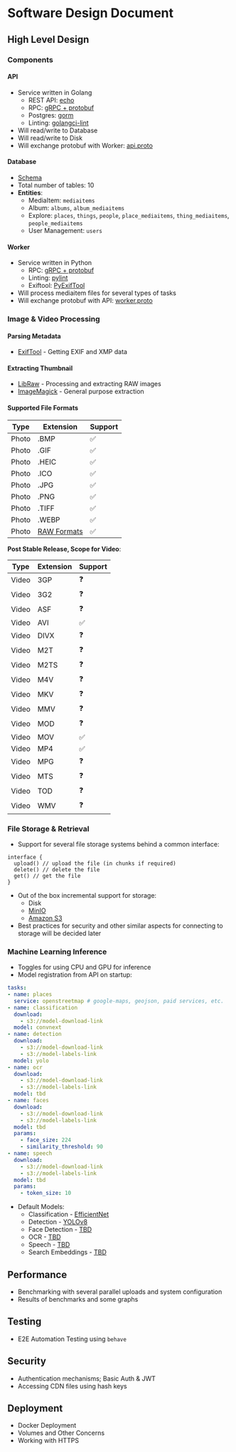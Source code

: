 # Software Design Document

## High Level Design

### Components

#### API
- Service written in Golang
  - REST API: [echo](https://echo.labstack.com/)
  - RPC: [gRPC + protobuf](https://grpc.io/)
  - Postgres: [gorm](https://gorm.io/)
  - Linting: [golangci-lint](https://golangci-lint.run/)
- Will read/write to Database
- Will read/write to Disk
- Will exchange protobuf with Worker: [api.proto](https://github.com/prabhuomkar/smriti/blob/master/protos/api.proto)

#### Database
- [Schema](https://github.com/prabhuomkar/smriti/blob/master/infra/database/schema.sql)
- Total number of tables: 10
- **Entities**:
  - MediaItem: `mediaitems`
  - Album: `albums`, `album_mediaitems`
  - Explore: `places`, `things`, `people`, `place_mediaitems`, `thing_mediaitems`, `people_mediaitems`
  - User Management: `users`

#### Worker
- Service written in Python
  - RPC: [gRPC + protobuf](https://grpc.io/)
  - Linting: [pylint](https://pypi.org/project/pylint/)
  - Exiftool: [PyExifTool](https://pypi.org/project/PyExifTool/)
- Will process mediaitem files for several types of tasks
- Will exchange protobuf with API: [worker.proto](https://github.com/prabhuomkar/smriti/blob/master/protos/worker.proto)

### Image & Video Processing

#### Parsing Metadata 
- [ExifTool](https://www.exiftool.org/) - Getting EXIF and XMP data

#### Extracting Thumbnail
- [LibRaw](https://www.libraw.org/) - Processing and extracting RAW images
- [ImageMagick](https://imagemagick.org/index.php) - General purpose extraction

#### Supported File Formats
| Type | Extension | Support |
| ---- | --------- | ------- |
| Photo | .BMP | ✅ |
| Photo | .GIF | ✅ |
| Photo | .HEIC | ✅ |
| Photo | .ICO | ✅ |
| Photo | .JPG | ✅ |
| Photo | .PNG | ✅ |
| Photo | .TIFF | ✅ |
| Photo | .WEBP | ✅ |
| Photo | [RAW Formats](https://raw.pixls.us/) | ✅ |

**Post Stable Release, Scope for Video**:

| Type | Extension | Support |
| ---- | --------- | ------- |
| Video | 3GP | ❓ |
| Video | 3G2 | ❓ |
| Video | ASF | ❓ |
| Video | AVI | ✅ |
| Video | DIVX | ❓ |
| Video | M2T | ❓ |
| Video | M2TS | ❓ |
| Video | M4V | ❓ |
| Video | MKV | ❓ |
| Video | MMV | ❓ |
| Video | MOD | ❓ |
| Video | MOV | ✅ |
| Video | MP4 | ✅ |
| Video | MPG | ❓ |
| Video | MTS | ❓ |
| Video | TOD | ❓ |
| Video | WMV | ❓ |

### File Storage & Retrieval
- Support for several file storage systems behind a common interface:
```
interface {
  upload() // upload the file (in chunks if required)
  delete() // delete the file
  get() // get the file
}
```
- Out of the box incremental support for storage:
  - Disk
  - [MinIO](https://min.io/)
  - [Amazon S3](https://aws.amazon.com/s3/)
- Best practices for security and other similar aspects for connecting to storage will be decided later

### Machine Learning Inference
- Toggles for using CPU and GPU for inference
- Model registration from API on startup:
```yaml
tasks:
- name: places
  service: openstreetmap # google-maps, geojson, paid services, etc.
- name: classification
  download: 
    - s3://model-download-link
  model: convnext
- name: detection
  download: 
    - s3://model-download-link
    - s3://model-labels-link
  model: yolo
- name: ocr
  download: 
    - s3://model-download-link
    - s3://model-labels-link
  model: tbd
- name: faces
  download: 
    - s3://model-download-link
    - s3://model-labels-link
  model: tbd
  params:
    - face_size: 224
    - similarity_threshold: 90
- name: speech
  download: 
    - s3://model-download-link
    - s3://model-labels-link
  model: tbd
  params:
    - token_size: 10
```
- Default Models:
  - Classification - [EfficientNet](https://github.com)
  - Detection - [YOLOv8](https://github.com)
  - Face Detection - [TBD](https://github.com)
  - OCR - [TBD](https://github.com)
  - Speech - [TBD](https://github.com)
  - Search Embeddings - [TBD](https://github.com)

## Performance
- Benchmarking with several parallel uploads and system configuration
- Results of benchmarks and some graphs

## Testing
- E2E Automation Testing using `behave`

## Security
- Authentication mechanisms; Basic Auth & JWT
- Accessing CDN files using hash keys

## Deployment
- Docker Deployment 
- Volumes and Other Concerns
- Working with HTTPS
